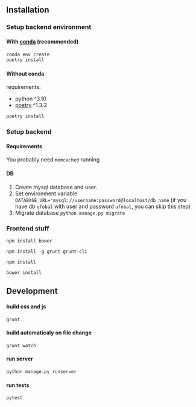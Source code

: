## Installation

### Setup backend environment

#### With [conda](https://docs.conda.io/en/latest/miniconda.html) (recommended)

```bash
conda env create
poetry install
```

#### Without conda

requirements:
- python ^3.10
- [poetry](https://python-poetry.org/) ^1.3.2

```bash
poetry install
```

### Setup backend

#### Requirements

You probably need `memcached` running

#### DB
1. Create mysql database and user.
2. Set environment variable `DATABASE_URL='mysql://username:password@localhost/db_name` (if you have db `ufobal` with user and password `ufobal`, you can skip this step) 
3. Migrate database `python manage.py migrate`

### Frontend stuff

`npm install bower`

`npm install -g grunt grunt-cli`

`npm install`

`bower install`

## Development

#### build css and js

`grunt`

#### build automaticaly on file change

`grunt watch`

#### run server
`python manage.py runserver`

#### run tests
`pytest`
